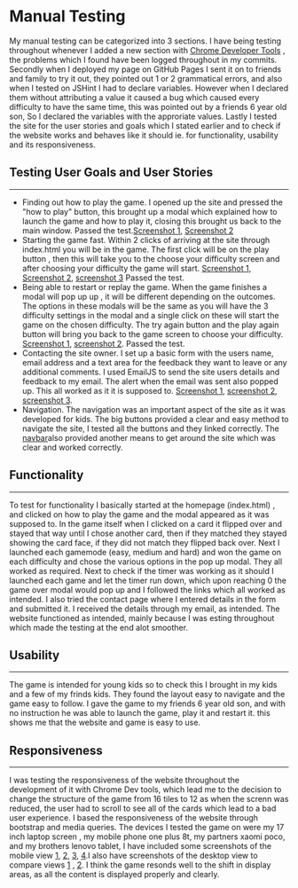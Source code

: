 # Manual Testing

My manual testing can be categorized into 3 sections. I have being testing throughout whenever I added a new section 
with [Chrome Developer Tools](https://developer.chrome.com/docs/devtools/) , the problems which I found have been logged throughout 
in my commits. Secondly when I deployed my page on GitHub Pages I sent it on to friends and family to try it out, they pointed out 1 or 2 grammatical errors,
and also when I tested on JSHint I had to declare variables. However when I declared them without attributing a value it caused a bug 
which caused every difficulty to have the same time, this was pointed out by a friends 6 year old son, So I declared the variables with the 
approriate values. 
Lastly I tested the site for the user stories and goals which I stated earlier and to check if the website works and behaves like it should ie. 
for functionality, usability and its responsiveness.

## Testing User Goals and User Stories
---
* Finding out how to play the game. I opened up the site and pressed the "how to play" button, this brought up a modal which explained 
how to launch the game and how to play it, closing this brought us back to the main window. Passed the test.[Screenshot 1](assets/images/test-images/home-how-to-play-cursor.jpg),
 [Screenshot 2](assets/images/test-images/how-to-play-modal.jpg)
* Starting the game fast. Within 2 clicks of arriving at the site through index.html you will be in the game. The first click will be on the 
play button , then this will take you to the choose your difficulty screen and after choosing your difficulty the game will start. [Screenshot 1](assets/images/test-images/home-page.jpg),
 [Screenshot 2](assets/images/test-images/choose-difficulty-screen.jpg), [screenshot 3](assets/images/test-images/game-on-screen.jpg) Passed the test.
* Being able to restart or replay the game. When the game finishes a modal will pop up up , it will be different depending on the outcomes. The options in 
these modals will be the same as you will have the 3 difficulty settings in the modal and a single click on these will start the game on the chosen 
difficulty. The try again button  and the play again button will bring you back to the game screen to choose your difficulty. [Screenshot 1](assets/images/test-images/game-won-modal.jpg),
[screenshot 2](assets/images/test-images/game-over-modal.jpg). Passed the test.
* Contacting the site owner. I set up a basic form with the users name, email address and a text area for the feedback they want to leave 
or any additional comments. I used EmailJS to send the site users details and feedback to my email. The alert when the email was sent also popped up.
This all worked as it it is supposed to. [Screenshot 1](assets/images/test-images/contact-form-with-emailjs.jpg), [screenshot 2](assets/images/test-images/contact-form-success-alert.jpg),
[screenshot 3](assets/images/test-images/email-response-from-feedback-form.jpg).
* Navigation. The navigation was an important aspect of the site as it was developed for kids. The big buttons provided a clear and easy method 
to navigate the site, I tested all the buttons and they linked correctly. The [navbar](assets/images/test-images/navbar-screen.jpg)also provided another means to get around the site 
which was clear and worked correctly.

 ## Functionality 
 ---
 To test for functionality I basically started at the homepage (index.html) , and clicked on how to play the game and the modal appeared as 
 it was supposed to. In the game itself when I clicked on a card it flipped over and stayed that way until I chose another card,
 then if they matched they stayed showing the card face, if they did not match they flipped back over. 
  Next I launched each gamemode (easy, medium and hard) and won the game on each difficulty and chose the various options 
 in the pop up modal. They all worked as required. Next to check if the timer was working as it should I launched each game and let the timer run 
 down, which upon reaching 0 the game over modal would pop up and I followed the links which all worked as intended. I also tried the contact page 
 where I entered details in the form and submitted it. I received the details through my email, as intended.
 The website functioned as intended, mainly because I was esting throughout which made the testing at the end alot smoother.


 ## Usability
 ---
 The game is intended for young kids so to check this I brought in my kids and a few of my frinds kids.
 They found the layout easy to navigate and the game easy to follow. I gave the game to my friends 6 year old son, and with no instruction he 
 was able to launch the game, play it and restart it. this shows me that the website and game is easy to use.

 ## Responsiveness
 ---
 I was testing the responsiveness of the website throughout the development of it with Chrome Dev tools, which 
 lead me to the decision to change the structure of the game from 16 tiles to 12 as when the screnn was reduced, 
 the user had to scroll to see all of the cards which lead to a bad user experience. I based the responsiveness of the website through bootstrap 
 and media queries. The devices I tested the game on were my 17 inch laptop screen , my mobile phone one plus 8t, my partners xaomi poco, 
 and my brothers lenovo tablet, I have included some screenshots of the mobile view [1](assets/images/test-images/screenshot-oneplus-1.jpg), 
 [2](assets/images/test-images/screenshot-oneplus-2.jpg), [3](assets/images/test-images/screenshot-oneplus-3.jpg), 
 [4](assets/images/test-images/screenshot-oneplus-4.jpg).I also have screenshots of the desktop view to compare views [1](assets/images/test-images/home-how-to-play-cursor.jpg) 
 , [2](assets/images/test-images/game-on-screen.jpg). I think the game resonds well to the shift in display areas,
 as all the content is displayed properly and clearly.

